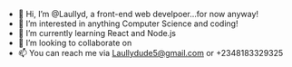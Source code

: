 - 👋 Hi, I’m @Laullyd, a front-end web develpoer...for now anyway!
- 👀 I’m interested in anything Computer Science and coding!
- 🌱 I’m currently learning React and Node.js
- 💞️ I’m looking to collaborate on 
- 📫 You can reach me via Laullydude5@gmail.com or +2348183329325

<!---
Laullyd/Laullyd is a ✨ special ✨ repository because its `README.md` (this file) appears on your GitHub profile.
You can click the Preview link to take a look at your changes.
--->
